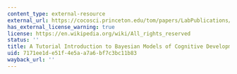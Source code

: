 ```yaml
---
content_type: external-resource
external_url: https://cocosci.princeton.edu/tom/papers/LabPublications/BayesCogDev.pdf
has_external_license_warning: true
license: https://en.wikipedia.org/wiki/All_rights_reserved
status: ''
title: A Tutorial Introduction to Bayesian Models of Cognitive Development." (PDF)
uid: 7171ee1d-e51f-4e5a-a7a6-bf7c3bc11b83
wayback_url: ''
---
```

